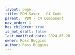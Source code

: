 ```yaml
---
layout: page
title: PDM Saver - C4 Code
parent:  PDM - C4 Component
nav_order: 1
has_children: true
is_not_draft: false
last_modified_date: 2024-05-28
owner: Ross Buggins
author: Ross Buggins
---
```

